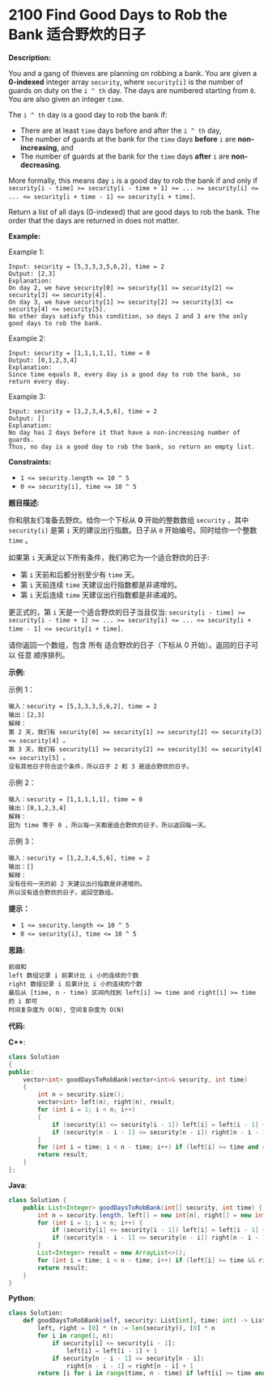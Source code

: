 # 2100 Find Good Days to Rob the Bank 适合野炊的日子

__Description:__

You and a gang of thieves are planning on robbing a bank. You are given a __0-indexed__ integer array `security`, where `security[i]` is the number of guards on duty on the `i ^ th` day. The days are numbered starting from `0`. You are also given an integer `time`.

The `i ^ th` day is a good day to rob the bank if:

- There are at least `time` days before and after the `i ^ th` day,
- The number of guards at the bank for the `time` days __before__ `i` are __non-increasing__, and
- The number of guards at the bank for the `time` days __after__ `i` are __non-decreasing__.

More formally, this means day `i` is a good day to rob the bank if and only if `security[i - time] >= security[i - time + 1] >= ... >= security[i] <= ... <= security[i + time - 1] <= security[i + time]`.

Return a list of all days (0-indexed) that are good days to rob the bank. The order that the days are returned in does not matter.

__Example:__

Example 1:

```text
Input: security = [5,3,3,3,5,6,2], time = 2
Output: [2,3]
Explanation:
On day 2, we have security[0] >= security[1] >= security[2] <= security[3] <= security[4].
On day 3, we have security[1] >= security[2] >= security[3] <= security[4] <= security[5].
No other days satisfy this condition, so days 2 and 3 are the only good days to rob the bank.
```

Example 2:

```text
Input: security = [1,1,1,1,1], time = 0
Output: [0,1,2,3,4]
Explanation:
Since time equals 0, every day is a good day to rob the bank, so return every day.
```

Example 3:

```text
Input: security = [1,2,3,4,5,6], time = 2
Output: []
Explanation:
No day has 2 days before it that have a non-increasing number of guards.
Thus, no day is a good day to rob the bank, so return an empty list.
```

__Constraints:__

- `1 <= security.length <= 10 ^ 5`
- `0 <= security[i], time <= 10 ^ 5`

__题目描述:__

你和朋友们准备去野炊。给你一个下标从 __0__ 开始的整数数组 `security` ，其中 `security[i]` 是第 `i` 天的建议出行指数。日子从 `0` 开始编号。同时给你一个整数 `time` 。

如果第 `i` 天满足以下所有条件，我们称它为一个适合野炊的日子:

- 第 `i` 天前和后都分别至少有 `time` 天。
- 第 `i` 天前连续 `time` 天建议出行指数都是非递增的。
- 第 `i` 天后连续 `time` 天建议出行指数都是非递减的。

更正式的，第 `i` 天是一个适合野炊的日子当且仅当: `security[i - time] >= security[i - time + 1] >= ... >= security[i] <= ... <= security[i + time - 1] <= security[i + time]`.

请你返回一个数组，包含 所有 适合野炊的日子（下标从 0 开始）。返回的日子可以 任意 顺序排列。

__示例:__

示例 1：

```text
输入：security = [5,3,3,3,5,6,2], time = 2
输出：[2,3]
解释：
第 2 天，我们有 security[0] >= security[1] >= security[2] <= security[3] <= security[4] 。
第 3 天，我们有 security[1] >= security[2] >= security[3] <= security[4] <= security[5] 。
没有其他日子符合这个条件，所以日子 2 和 3 是适合野炊的日子。
```

示例 2：

```text
输入：security = [1,1,1,1,1], time = 0
输出：[0,1,2,3,4]
解释：
因为 time 等于 0 ，所以每一天都是适合野炊的日子，所以返回每一天。
```

示例 3：

```text
输入：security = [1,2,3,4,5,6], time = 2
输出：[]
解释：
没有任何一天的前 2 天建议出行指数是非递增的。
所以没有适合野炊的日子，返回空数组。
```

__提示：__

- `1 <= security.length <= 10 ^ 5`
- `0 <= security[i], time <= 10 ^ 5`

__思路:__

```text
前缀和
left 数组记录 i 前累计比 i 小的连续的个数
right 数组记录 i 后累计比 i 小的连续的个数
最后从 [time, n - time) 区间内找到 left[i] >= time and right[i] >= time 的 i 即可
时间复杂度为 O(N), 空间复杂度为 O(N)
```

__代码:__

__C++__:

```C++
class Solution 
{
public:
    vector<int> goodDaysToRobBank(vector<int>& security, int time) 
    {
        int n = security.size();
        vector<int> left(n), right(n), result;
        for (int i = 1; i < n; i++) 
        {
            if (security[i] <= security[i - 1]) left[i] = left[i - 1] + 1;
            if (security[n - i - 1] <= security[n - i]) right[n - i - 1] = right[n - i] + 1;
        }
        for (int i = time; i < n - time; i++) if (left[i] >= time and right[i] >= time) result.emplace_back(i);
        return result;
    }
};
```

__Java__:

```Java
class Solution {
    public List<Integer> goodDaysToRobBank(int[] security, int time) {
        int n = security.length, left[] = new int[n], right[] = new int[n];
        for (int i = 1; i < n; i++) {
            if (security[i] <= security[i - 1]) left[i] = left[i - 1] + 1;
            if (security[n - i - 1] <= security[n - i]) right[n - i - 1] = right[n - i] + 1;
        }
        List<Integer> result = new ArrayList<>();
        for (int i = time; i < n - time; i++) if (left[i] >= time && right[i] >= time) result.add(i);
        return result;
    }
}
```

__Python__:

```Python
class Solution:
    def goodDaysToRobBank(self, security: List[int], time: int) -> List[int]:
        left, right = [0] * (n := len(security)), [0] * n
        for i in range(1, n):
            if security[i] <= security[i - 1]:
                left[i] = left[i - 1] + 1
            if security[n - i - 1] <= security[n - i]:
                right[n - i - 1] = right[n - i] + 1
        return [i for i in range(time, n - time) if left[i] >= time and right[i] >= time]
```
